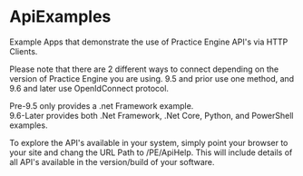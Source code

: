 # ApiExamples

Example Apps that demonstrate the use of Practice Engine API's via HTTP Clients.

Please note that there are 2 different ways to connect depending on the version of Practice Engine you are using.  9.5 and prior use one method, and 9.6 and later use OpenIdConnect protocol.

Pre-9.5 only provides a .net Framework example.  
9.6-Later provides both .Net Framework, .Net Core, Python, and PowerShell examples.

To explore the API's available in your system, simply point your browser to your site and chang the URL Path to /PE/ApiHelp.  This will include details of all API's available in the version/build of your software.